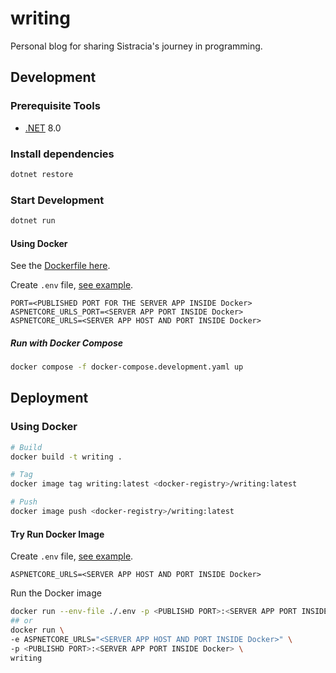 # writing

Personal blog for sharing Sistracia's journey in programming.

## Development

### Prerequisite Tools

- [.NET](https://dotnet.microsoft.com/en-us/download) 8.0

### Install dependencies

```bash
dotnet restore
```

### Start Development

```bash
dotnet run
```

#### Using Docker

See the [Dockerfile here](./Dockerfile).

Create `.env` file, [see example](./web/.env.example).

```env
PORT=<PUBLISHED PORT FOR THE SERVER APP INSIDE Docker>
ASPNETCORE_URLS_PORT=<SERVER APP PORT INSIDE Docker>
ASPNETCORE_URLS=<SERVER APP HOST AND PORT INSIDE Docker>
```

##### Run with Docker Compose

```bash
docker compose -f docker-compose.development.yaml up
```

## Deployment

### Using Docker

```bash
# Build
docker build -t writing .

# Tag
docker image tag writing:latest <docker-registry>/writing:latest

# Push
docker image push <docker-registry>/writing:latest
```

#### Try Run Docker Image

Create `.env` file, [see example](./web/.env.example).

```env
ASPNETCORE_URLS=<SERVER APP HOST AND PORT INSIDE Docker>
```

Run the Docker image

```bash
docker run --env-file ./.env -p <PUBLISHD PORT>:<SERVER APP PORT INSIDE Docker> writing
## or
docker run \
-e ASPNETCORE_URLS="<SERVER APP HOST AND PORT INSIDE Docker>" \
-p <PUBLISHD PORT>:<SERVER APP PORT INSIDE Docker> \
writing
```
